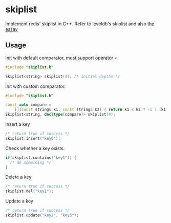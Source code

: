 # skiplist
Implement redis' skiplist in C++. Refer to leveldb's skiplist and also [the essay](https://15721.courses.cs.cmu.edu/spring2018/papers/08-oltpindexes1/pugh-skiplists-cacm1990.pdf)

## Usage
Init with default comparator, must support operator `<`
```C++
#include "skiplist.h"

Skiplist<string> skiplist(4); /* initial depths */
```

Init with custom comparator.
```C++
#include "skiplist.h"

const auto compare =
    [](const string& k1, const string& k2) { return k1 < k2 ? -1 : (k1 == k2 ? 0 : 1); };
Skiplist<string, decltype(compare)> skiplist(4);
```

Insert a key
```C++
/* return true if success */
skiplist.insert("key0");
```

Check whether a key exists
```C++
if(skiplist.contains("key1")) {
  /* do something */
}
```

Delete a key
```C++
/* return true if success */
skiplist.del("key1");
```

Update a key
```C++
/* return true if success */
skiplist.update("key2", "key5");
```
